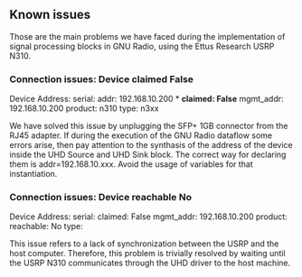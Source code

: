 

## Known issues 

Those are the main problems we have faced during the implementation of signal processing blocks in GNU Radio, using the  Ettus Research USRP N310.

### Connection issues: Device claimed False

Device Address:
    serial:
    addr: 192.168.10.200
    * **claimed: False**
    mgmt_addr: 192.168.10.200
    product: n310
    type: n3xx


We have solved this issue by unplugging the SFP+ 1GB connector from the RJ45 adapter. If during the execution of the GNU Radio dataflow some errors arise, then pay attention to the synthasis of the address of the device inside the UHD Source and UHD Sink block. The correct way for declaring them is addr=192.168.10.xxx. Avoid the usage of variables for that instantiation.


### Connection issues: Device reachable No


Device Address:
    serial: 
    claimed: False
    mgmt_addr: 192.168.10.200
    product: 
    reachable: No
    type: 

This issue refers to a lack of synchronization between the USRP and the host computer. Therefore, this problem is trivially resolved by waiting until the USRP N310 communicates through the UHD driver to the host machine.

